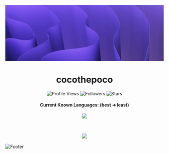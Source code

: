 ![Header](./Header.png)

<h1 align="center">cocothepoco</h1>
<a href="https://github.com/cocothepoco"></a>

<p align="center">
  <img height="25" src="https://api.visitorbadge.io/api/VisitorHit?user=realveal&countColorcountColor&countColor=%23006EFF" alt="Profile Views"/>
  <img height="25" src="https://img.shields.io/github/followers/realveal?color=4a12ba&style=for-the-badge&logo=github&label=Follow" alt="Followers"/>
  <img height="25" src="https://img.shields.io/github/stars/realveal?color=f429ff&style=for-the-badge&logo=github&label=Stars" alt="Stars"/>
</p>
<h4 align="center">Current Known Languages: (best ➜ least)</h5>
<p align="center">
           <img src="https://skillicons.dev/icons?i=py,go,nodejs,html,cs,"/>
</p>

<br>

<p align="center">
  <img src="https://github-readme-stats.vercel.app/api/?username=cocothepoco&title_color=674fc9&text_color=9f9f9f&show_icons=true&bg_color=00000000&hide_border=true&icon_color=674fc9&hide_title=true&count_private=true" />
</p>

![Footer](./Footer.png)
